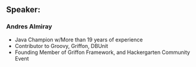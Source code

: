 ## Speaker: 

### Andres Almiray
* Java Champion w/More than 19 years of experience
* Contributor to Groovy, Griffon, DBUnit
* Founding Member of Griffon Framework, and Hackergarten Community Event
